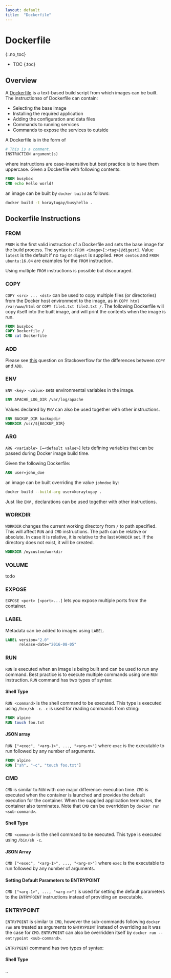 ```yaml
---
layout: default
title:  "Dockerfile"
---
```


# Dockerfile
{:.no_toc}

* TOC
{:toc}

## Overview
A [Dockerfile](https://docs.docker.com/v17.12/engine/reference/builder/) is a text-based build script from which images can be built. The instructionso of Dockerfile can contain:

- Selecting the base image
- Installing the required application
- Adding the configuration and data files
- Commands to running services
- Commands to expose the services to outside

A Dockerfile is in the form of

```dockerfile
# This is a comment.
INSTRUCTION argument(s)
```

where instructions are case-insensitive but best practice is to have them uppercase. Given a Dockerfile with following contents:

```dockerfile
FROM busybox
CMD echo Hello world!
```

an image can be built by `docker build` as follows:

```bash
docker build -t koraytugay/busyhello .
````

## Dockerfile Instructions
### FROM
`FROM` is the first valid instruction of a Dockerfile and sets the base image for the build process. The syntax is: `FROM <image>[:<tag>|@digest]`. Value `latest` is the default if no `tag` or `digest` is supplied. `FROM centos` and `FROM ubuntu:16.04` are examples for the `FROM` instruction.

Using multiple `FROM` instructions is possible but discouraged.

### COPY
`COPY <src> ... <dst>` can be used to copy multiple files (or directories) from the Docker host environment to the image, as in `COPY html /var/www/html` or `COPY file1.txt file2.txt /`. The following Dockerfile will copy itself into the built image, and will print the contents when the image is run.

```dockerfile
FROM busybox
COPY Dockerfile /
CMD cat Dockerfile
```

### ADD
Please see [this](https://stackoverflow.com/questions/24958140) question on Stackoverflow for the differences between `COPY` and `ADD`.

### ENV
`ENV <key> <value>` sets environmental variables in the image. 

```dockerfile
ENV APACHE_LOG_DIR /var/log/apache
```

Values declared by `ENV` can also be used together with other instructions.

```dockerfile
ENV BACKUP_DIR backupdir
WORKDIR /usr/${BACKUP_DIR}
```

### ARG
`ARG <variable> [=<default value>]` lets defining variables that can be passed during Docker image build time. 

Given the following Dockerfile:

```dockerfile
ARG user=john_doe
```

an image can be built overriding the value `johndoe` by:

```bash
docker build --build-arg user=koraytugay .
```

Just like `ENV` , declarations can be used together with other instructions.

### WORKDIR
`WORKDIR` changes the current working directory from `/` to path specified. This will affect `RUN` and `CMD` instructions. The path can be relative or absolute. In case it is relative, it is relative to the last `WORKDIR` set. If the directory does not exist, it will be created.

```dockerfile
WORKDIR /mycustom/workdir
```

### VOLUME 
todo

### EXPOSE
`EXPOSE <port> [<port>...]` lets you expose multiple ports from the container.

### LABEL
Metadata can be added to images using `LABEL`.

```dockerfile
LABEL version="2.0"
      release-date="2016-08-05"
```

### RUN
`RUN` is executed when an image is being built and can be used to run any command. Best practice is to execute multiple commands using one `RUN` instruction. `RUN` command has two types of syntax:

#### Shell Type
`RUN <command>` is the shell command to be executed. This type is executed using `/bin/sh -c`. `-c` is used for reading commands from string:

```dockerfile
FROM alpine
RUN touch foo.txt
```

#### JSON array
`RUN ["<exec", "<arg-1>", ..., "<arg-n>"]` where `exec` is the executable to run followed by any number of arguments.

```dockerfile
FROM alpine
RUN ["sh", "-c", "touch foo.txt"]
```

### CMD
`CMD` is similar to `RUN` with one major difference: execution time. `CMD` is executed when the container is launched and provides the default execution for the container. When the supplied application terminates, the container also terminates. Note that `CMD` can be overridden by `docker run <sub-command>`.

#### Shell Type
`CMD <command>` is the shell command to be executed. This type is executed using `/bin/sh -c`. 

#### JSON Array
`CMD ["<exec", "<arg-1>", ..., "<arg-n>"]` where `exec` is the executable to run followed by any number of arguments.

#### Setting Default Parameters to ENTRYPOINT
`CMD ["<arg-1>", ..., "<arg-n>"]` is used for setting the default parameters to the `ENTRYPOINT` instructions instead of providing an executable. 

### ENTRYPOINT
`ENTRYPOINT` is similar to `CMD`, however the sub-commands following `docker run` are treated as arguments to `ENTRYPOINT` instead of overriding as it was the case for `CMD`. `ENTRYPOINT` can also be overridden itself by `docker run --entrypoint <sub-command>`.

`ENTRYPOINT` command has two types of syntax:

#### Shell Type
..